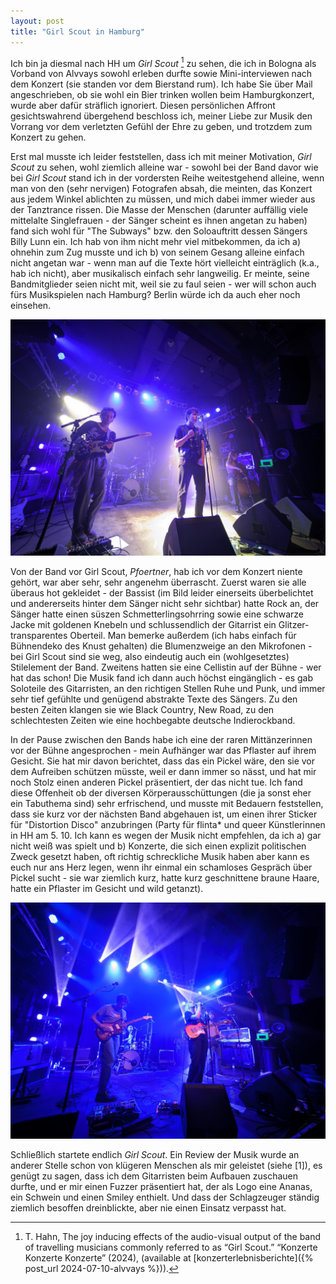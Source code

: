 ```yaml
---
layout: post
title: "Girl Scout in Hamburg"
---
```


Ich bin ja diesmal nach HH um *Girl Scout* [^girlscout] zu sehen, die ich in Bologna als Vorband von Alvvays sowohl erleben durfte sowie Mini-interviewen nach dem Konzert (sie standen vor dem Bierstand rum). Ich habe Sie über Mail angeschrieben, ob sie wohl ein Bier trinken wollen beim Hamburgkonzert, wurde aber dafür sträflich ignoriert. Diesen persönlichen Affront gesichtswahrend übergehend beschloss ich, meiner Liebe zur Musik den Vorrang vor dem verletzten Gefühl der Ehre zu geben, und trotzdem zum Konzert zu gehen.

Erst mal musste ich leider feststellen, dass ich mit meiner Motivation, *Girl Scout* zu sehen, wohl ziemlich alleine war - sowohl bei der Band davor wie bei *Girl Scout* stand ich in der vordersten Reihe weitestgehend alleine, wenn man von den (sehr nervigen) Fotografen absah, die meinten, das Konzert aus jedem Winkel ablichten zu müssen, und mich dabei immer wieder aus der Tanztrance rissen. Die Masse der Menschen (darunter auffällig viele mittelalte Singlefrauen - der Sänger scheint es ihnen angetan zu haben) fand sich wohl für "The Subways" bzw. den Soloauftritt dessen Sängers Billy Lunn ein. Ich hab von ihm nicht mehr viel mitbekommen, da ich a) ohnehin zum Zug musste und ich b) von seinem Gesang alleine einfach nicht angetan war - wenn man auf die Texte hört vielleicht einträglich (k.a., hab ich nicht), aber musikalisch einfach sehr langweilig. Er meinte, seine Bandmitglieder seien nicht mit, weil sie zu faul seien - wer will schon auch fürs Musikspielen nach Hamburg? Berlin würde ich da auch eher noch einsehen.

![Pfoertner](/images/2024-08-30-girl-scout/pfoertner.jpg)

Von der Band vor Girl Scout, *Pfoertner*, hab ich vor dem Konzert niente gehört, war aber sehr, sehr angenehm überrascht. Zuerst waren sie alle überaus hot gekleidet - der Bassist (im Bild leider einerseits überbelichtet und andererseits hinter dem Sänger nicht sehr sichtbar) hatte Rock an, der Sänger hatte einen süszen Schmetterlingsohrring sowie eine schwarze Jacke mit goldenen Knebeln und schlussendlich der Gitarrist ein Glitzer-transparentes Oberteil. Man bemerke außerdem (ich habs einfach für Bühnendeko des Knust gehalten) die Blumenzweige an den Mikrofonen - bei Girl Scout sind sie weg, also eindeutig auch ein (wohlgesetztes) Stilelement der Band. Zweitens hatten sie eine Cellistin auf der Bühne - wer hat das schon! Die Musik fand ich dann auch höchst eingänglich - es gab Soloteile des Gitarristen, an den richtigen Stellen Ruhe und Punk, und immer sehr tief gefühlte und genügend abstrakte Texte des Sängers. Zu den besten Zeiten klangen sie wie Black Country, New Road, zu den schlechtesten Zeiten wie eine hochbegabte deutsche Indierockband.

In der Pause zwischen den Bands habe ich eine der raren Mittänzerinnen vor der Bühne angesprochen - mein Aufhänger war das Pflaster auf ihrem Gesicht. Sie hat mir davon berichtet, dass das ein Pickel wäre, den sie vor dem Aufreiben schützen müsste, weil er dann immer so nässt, und hat mir noch Stolz einen anderen Pickel präsentiert, der das nicht tue. Ich fand diese Offenheit ob der diversen Körperausschüttungen (die ja sonst eher ein Tabuthema sind) sehr erfrischend, und musste mit Bedauern feststellen, dass sie kurz vor der nächsten Band abgehauen ist, um einen ihrer Sticker für "Distortion Disco" anzubringen (Party für flinta\* und queer Künstlerinnen in HH am 5. 10. Ich kann es wegen der Musik nicht empfehlen, da ich a) gar nicht weiß was spielt und b) Konzerte, die sich einen explizit politischen Zweck gesetzt haben, oft richtig schreckliche Musik haben aber kann es euch nur ans Herz legen, wenn ihr einmal ein schamloses Gespräch über Pickel sucht - sie war ziemlich kurz, hatte kurz geschnittene braune Haare, hatte ein Pflaster im Gesicht und wild getanzt). 

![Girl Scout](/images/2024-08-30-girl-scout/girl-scout.jpg)

Schließlich startete endlich *Girl Scout*. Ein Review der Musik wurde an anderer Stelle schon von klügeren Menschen als mir geleistet (siehe [1]), es genügt zu sagen, dass ich dem Gitarristen beim Aufbauen zuschauen durfte, und er mir einen Fuzzer präsentiert hat, der als Logo eine Ananas, ein Schwein und einen Smiley enthielt. Und dass der Schlagzeuger ständig ziemlich besoffen dreinblickte, aber nie einen Einsatz verpasst hat.

[^girlscout]: T. Hahn, The joy inducing effects of the audio-visual output of the band of travelling musicians commonly referred to as “Girl Scout.” “Konzerte Konzerte Konzerte” (2024), (available at [konzerterlebnisberichte]({% post_url 2024-07-10-alvvays %})).